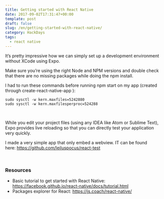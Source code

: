```yaml
---
title: Getting started with React Native
date: 2017-09-02T17:31:47+00:00
template: post
draft: false
slug: /en/getting-started-with-react-native/
category: HackDays
tags:
  - react native
---
```


It&rsquo;s pretty impressive how we can simply set up a development environment without XCode using Expo.

Make sure you&rsquo;re using the right Node and NPM versions and double check that there are no missing packages while doing the npm install.

I had to run these commands before running npm start on my app (created through create-react-native-app ):

```shell 
sudo sysctl -w kern.maxfiles=5242880
sudo sysctl -w kern.maxfilesperproc=524288
```
 

While you edit your project files (using any IDEA like Atom or Sublime Text), Expo provides live reloading so that you can directly test your application very quickly.

I made a very simple app that only embed a webview. IT can be found here: https://github.com/leiluspocus/react-test

 

### Resources 

* Basic tutorial to get started with React Native: https://facebook.github.io/react-native/docs/tutorial.html
* Packages explorer for React: https://js.coach/react-native/

 

<!-- AddThis Advanced Settings generic via filter on the_content -->

<!-- AddThis Share Buttons generic via filter on the_content -->